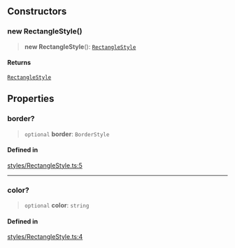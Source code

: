 ## Constructors

### new RectangleStyle()

> **new RectangleStyle**(): [`RectangleStyle`](RectangleStyle.md)

#### Returns

[`RectangleStyle`](RectangleStyle.md)

## Properties

### border?

> `optional` **border**: `BorderStyle`

#### Defined in

[styles/RectangleStyle.ts:5](https://github.com/avolutions/canvas-painter/blob/56aac324567e77d4cae245ef30e1d3386af5f8f9/src/styles/RectangleStyle.ts#L5)

***

### color?

> `optional` **color**: `string`

#### Defined in

[styles/RectangleStyle.ts:4](https://github.com/avolutions/canvas-painter/blob/56aac324567e77d4cae245ef30e1d3386af5f8f9/src/styles/RectangleStyle.ts#L4)
